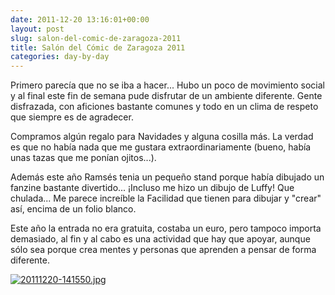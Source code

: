 ```yaml
---
date: 2011-12-20 13:16:01+00:00
layout: post
slug: salon-del-comic-de-zaragoza-2011
title: Salón del Cómic de Zaragoza 2011
categories: day-by-day
---
```


Primero parecía que no se iba a hacer... Hubo un poco de movimiento social y al final este fin de semana pude disfrutar de un ambiente diferente. Gente disfrazada, con aficiones bastante comunes y todo en un clima de respeto que siempre es de agradecer.

Compramos algún regalo para Navidades y alguna cosilla más. La verdad es que no había nada que me gustara extraordinariamente (bueno, había unas tazas que me ponían ojitos...).

Además este año Ramsés tenia un pequeño stand porque había dibujado un fanzine bastante divertido... ¡Incluso me hizo un dibujo de Luffy! Que chulada... Me parece increíble la
Facilidad que tienen para dibujar y "crear" así, encima de un folio blanco.

Este año la entrada no era gratuita, costaba un euro, pero tampoco importa demasiado, al fin y al cabo es una actividad que hay que apoyar, aunque sólo sea porque crea mentes y personas que aprenden a pensar de forma diferente.

[![20111220-141550.jpg](http://blog.migueljulian.com/wp-content/uploads/20111220-141550.jpg)](http://blog.migueljulian.com/wp-content/uploads/20111220-141550.jpg)
